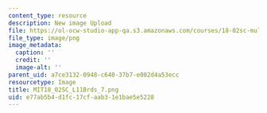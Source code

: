 ```yaml
---
content_type: resource
description: New image Upload
file: https://ol-ocw-studio-app-qa.s3.amazonaws.com/courses/18-02sc-multivariable-calculus-fall-2010/e77ab5b4d1fc17cfaab31e1bae5e5228_MIT18_02SC_L11Brds_7.png
file_type: image/png
image_metadata:
  caption: ''
  credit: ''
  image-alt: ''
parent_uid: a7ce3132-0948-c640-37b7-e082d4a53ecc
resourcetype: Image
title: MIT18_02SC_L11Brds_7.png
uid: e77ab5b4-d1fc-17cf-aab3-1e1bae5e5228
---
```

